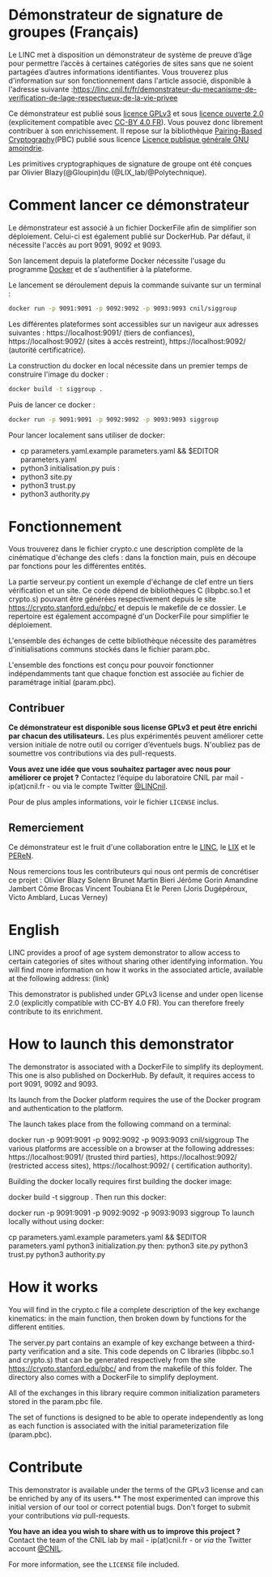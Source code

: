 Démonstrateur de signature de groupes (Français)
===

Le LINC met à disposition un démonstrateur de système de preuve d’âge pour permettre l’accès à certaines catégories de sites sans que ne soient partagées d’autres informations identifiantes. Vous trouverez plus d'information sur son fonctionnement dans l'article associé, disponible à l'adresse suivante :https://linc.cnil.fr/fr/demonstrateur-du-mecanisme-de-verification-de-lage-respectueux-de-la-vie-privee

Ce démonstrateur est publié sous [licence GPLv3](https://www.gnu.org/licenses/gpl-3.0.html) et sous [licence ouverte 2.0](https://www.etalab.gouv.fr/wp-content/uploads/2017/04/ETALAB-Licence-Ouverte-v2.0.pdf) (explicitement compatible avec [CC-BY 4.0 FR](https://creativecommons.org/licenses/by/4.0/deed.fr)). Vous pouvez donc librement contribuer à son enrichissement. Il repose sur la bibliothèque  [Pairing-Based Cryptography](https://crypto.stanford.edu/pbc/)(PBC) publié sous licence [Licence publique générale GNU amoindrie](http://www.gnu.org/licenses/lgpl-3.0.html).

Les primitives cryptographiques de signature de groupe ont été conçues par Olivier Blazy(@Gloupin)du (@LIX_lab/@Polytechnique).

# Comment lancer ce démonstrateur

Le démonstrateur est associé à un fichier DockerFile afin de simplifier son déploiement. Celui-ci est également publié sur DockerHub. Par défaut, il nécessite l'accès au port 9091, 9092 et 9093.

Son lancement depuis la plateforme Docker nécessite l'usage du programme [Docker](https://docs.docker.com/get-docker/) et de s'authentifier à la plateforme.

Le lancement se déroulement depuis la commande suivante sur un terminal :
```bash
docker run -p 9091:9091 -p 9092:9092 -p 9093:9093 cnil/siggroup
```

Les différentes plateformes sont accessibles sur un navigeur aux adresses suivantes : https://localhost:9091/ (tiers de confiances), https://localhost:9092/ (sites à accès restreint), https://localhost:9092/ (autorité certificatrice).

La construction du docker en local nécessite dans un premier temps de construire l'image du docker :
```bash
docker build -t siggroup .
```

Puis de lancer ce docker :
```bash
docker run -p 9091:9091 -p 9092:9092 -p 9093:9093 siggroup
```

Pour lancer localement sans utiliser de docker:
- cp parameters.yaml.example parameters.yaml && $EDITOR parameters.yaml
- python3 initialisation.py
puis :
- python3 site.py
- python3 trust.py
- python3 authority.py

# Fonctionnement

Vous trouverez dans le fichier crypto.c une description complète de la cinématique d'échange des clefs : dans la fonction main, puis en découpe par fonctions pour les différentes entités.

La partie serveur.py contient un exemple d'échange de clef entre un tiers vérification et un site. Ce code dépend de bibliothèques C (libpbc.so.1 et crypto.s) pouvant être générées respectivement depuis le site https://crypto.stanford.edu/pbc/ et depuis le makefile de ce dossier. Le repertoire est également accompagné d'un DockerFile pour simplifier le déploiement.

L'ensemble des échanges de cette bibliothèque nécessite des paramètres d'initialisations communs stockés dans le fichier param.pbc.

L'ensemble des fonctions est conçu pour pouvoir fonctionner indépendamments tant que chaque fonction est associée au fichier de paramétrage initial (param.pbc).

## Contribuer

**Ce démonstrateur est disponible sous license GPLv3 et peut être enrichi par chacun des utilisateurs.** Les plus expérimentés peuvent améliorer cette version initiale de notre outil ou corriger d’éventuels bugs. N'oubliez pas de soumettre vos contributions via des pull-requests.

**Vous avez une idée que vous souhaitez partager avec nous pour améliorer ce projet ?** Contactez l’équipe du laboratoire CNIL par mail - ip(at)cnil.fr - ou via le compte Twitter [@LINCnil](https://twitter.com/LINCnil).

Pour de plus amples informations, voir le fichier ``LICENSE`` inclus.

## Remerciement

Ce démonstrateur est le fruit d'une collaboration entre le [LINC](https://linc.cnil.fr/), le [LIX](https://www.lix.polytechnique.fr) et le [PEReN](https://www.peren.gouv.fr/). 

Nous remercions tous les contributeurs qui nous ont permis de concrétiser ce projet :
Olivier Blazy
Solenn Brunet
Martin Bieri
Jérôme Gorin
Amandine Jambert
Côme Brocas
Vincent Toubiana
Et le Peren (Joris Dugépéroux, Victo Amblard, Lucas Verney)


English
===

LINC provides a proof of age system demonstrator to allow access to certain categories of sites without sharing other identifying information. You will find more information on how it works in the associated article, available at the following address: (link)

This demonstrator is published under GPLv3 license and under open license 2.0 (explicitly compatible with CC-BY 4.0 FR). You can therefore freely contribute to its enrichment.

# How to launch this demonstrator

The demonstrator is associated with a DockerFile to simplify its deployment. This one is also published on DockerHub. By default, it requires access to port 9091, 9092 and 9093.

Its launch from the Docker platform requires the use of the Docker program and authentication to the platform.

The launch takes place from the following command on a terminal:

docker run -p 9091:9091 -p 9092:9092 -p 9093:9093 cnil/siggroup
The various platforms are accessible on a browser at the following addresses: https://localhost:9091/ (trusted third parties), https://localhost:9092/ (restricted access sites), https://localhost:9092/ ( certification authority).

Building the docker locally requires first building the docker image:

docker build -t siggroup .
Then run this docker:

docker run -p 9091:9091 -p 9092:9092 -p 9093:9093 siggroup
To launch locally without using docker:

cp parameters.yaml.example parameters.yaml && $EDITOR parameters.yaml
python3 initialization.py then:
python3 site.py
python3 trust.py
python3 authority.py

# How it works

You will find in the crypto.c file a complete description of the key exchange kinematics: in the main function, then broken down by functions for the different entities.

The server.py part contains an example of key exchange between a third-party verification and a site. This code depends on C libraries (libpbc.so.1 and crypto.s) that can be generated respectively from the site https://crypto.stanford.edu/pbc/ and from the makefile of this folder. The directory also comes with a DockerFile to simplify deployment.

All of the exchanges in this library require common initialization parameters stored in the param.pbc file.

The set of functions is designed to be able to operate independently as long as each function is associated with the initial parameterization file (param.pbc).

# Contribute
This demonstrator is available under the terms of the GPLv3 license and can be enriched by any of its users.** The most experimented can improve this initial version of our tool or correct potential bugs. Don't forget to submit your contributions *via* pull-requests.

**You have an idea you wish to share with us to improve this project ?** Contact the team of the CNIL lab by mail - ip(at)cnil.fr - or *via* the Twitter account [@CNIL](https://twitter.com/CNIL).

For more information, see the `LICENSE` file included.
